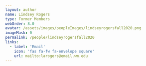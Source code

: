 ```yaml
---
layout: author
name: Lindsey Rogers
type: Former Members
webOrder: 8.0
avatar: /assets/images/peopleImages/lindseyrogersfall2020.png
imageMask: 0
permalink: /people/lindseyrogersfall2020
links:
  - label: 'Email'
    icon: 'fas fa-fw fa-envelope square'
    url: mailto:larogers@email.wm.edu
---
```

